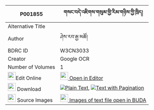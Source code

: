 |P001855|གསང་བདེ་འཇིགས་གསུམ་གྱི་རིམ་གཉིས་ཀྱི་ཁྲིད། 
| --- | --- 
|Alternative Title |
|Author| ཤེས་རབ་རྒྱ་མཚོ།
|BDRC ID | W3CN3033
|Creator | Google OCR
|Number of Volumes| 1
|<img width="25" src="https://img.icons8.com/color/25/000000/edit-property.png">Edit Online| [<img width="25" src="https://avatars.githubusercontent.com/u/45091458?s=200&v=4"> Open in Editor](http://editor.openpecha.org/P001855)
|<img width="25" src="https://img.icons8.com/fluent/48/000000/download-2.png"/>  Download | [![](https://img.icons8.com/color/20/000000/txt.png)Plain Text](https://github.com/Openpecha/P001855/releases/download/v1/sang_de_jik_sum_gyi_rimnyi_kyi_plain_P001855.zip), [![](https://img.icons8.com/color/20/000000/txt.png)Text with Pagination](https://github.com/Openpecha/P001855/releases/download/v1/sang_de_jik_sum_gyi_rimnyi_kyi_pages_P001855.zip)
|<img width="25" src="https://img.icons8.com/plasticine/100/000000/pictures-folder.png"/>  Source Images | [<img width="25" src="https://library.bdrc.io/icons/BUDA-small.svg"> Images of text file open in BUDA](https://library.bdrc.io/show/bdr:W3CN3033)